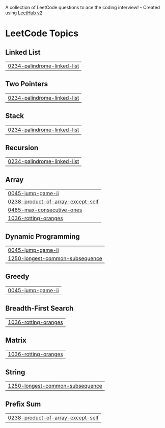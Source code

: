 A collection of LeetCode questions to ace the coding interview! - Created using [LeetHub v2](https://github.com/arunbhardwaj/LeetHub-2.0)
<!---LeetCode Topics Start-->
# LeetCode Topics
## Linked List
|  |
| ------- |
| [0234-palindrome-linked-list](https://github.com/NidhiK26/LeetCode/tree/master/0234-palindrome-linked-list) |
## Two Pointers
|  |
| ------- |
| [0234-palindrome-linked-list](https://github.com/NidhiK26/LeetCode/tree/master/0234-palindrome-linked-list) |
## Stack
|  |
| ------- |
| [0234-palindrome-linked-list](https://github.com/NidhiK26/LeetCode/tree/master/0234-palindrome-linked-list) |
## Recursion
|  |
| ------- |
| [0234-palindrome-linked-list](https://github.com/NidhiK26/LeetCode/tree/master/0234-palindrome-linked-list) |
## Array
|  |
| ------- |
| [0045-jump-game-ii](https://github.com/NidhiK26/LeetCode/tree/master/0045-jump-game-ii) |
| [0238-product-of-array-except-self](https://github.com/NidhiK26/LeetCode/tree/master/0238-product-of-array-except-self) |
| [0485-max-consecutive-ones](https://github.com/NidhiK26/LeetCode/tree/master/0485-max-consecutive-ones) |
| [1036-rotting-oranges](https://github.com/NidhiK26/LeetCode/tree/master/1036-rotting-oranges) |
## Dynamic Programming
|  |
| ------- |
| [0045-jump-game-ii](https://github.com/NidhiK26/LeetCode/tree/master/0045-jump-game-ii) |
| [1250-longest-common-subsequence](https://github.com/NidhiK26/LeetCode/tree/master/1250-longest-common-subsequence) |
## Greedy
|  |
| ------- |
| [0045-jump-game-ii](https://github.com/NidhiK26/LeetCode/tree/master/0045-jump-game-ii) |
## Breadth-First Search
|  |
| ------- |
| [1036-rotting-oranges](https://github.com/NidhiK26/LeetCode/tree/master/1036-rotting-oranges) |
## Matrix
|  |
| ------- |
| [1036-rotting-oranges](https://github.com/NidhiK26/LeetCode/tree/master/1036-rotting-oranges) |
## String
|  |
| ------- |
| [1250-longest-common-subsequence](https://github.com/NidhiK26/LeetCode/tree/master/1250-longest-common-subsequence) |
## Prefix Sum
|  |
| ------- |
| [0238-product-of-array-except-self](https://github.com/NidhiK26/LeetCode/tree/master/0238-product-of-array-except-self) |
<!---LeetCode Topics End-->